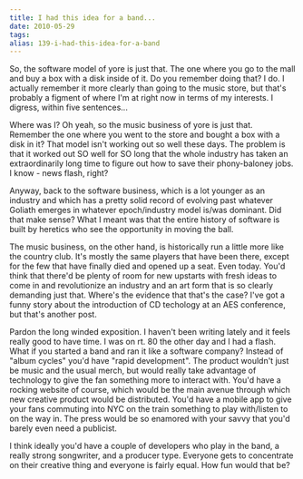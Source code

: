 ```yaml
---
title: I had this idea for a band...
date: 2010-05-29
tags: 
alias: 139-i-had-this-idea-for-a-band
---
```


So, the software model of yore is just that. The one where you go to the mall and buy a box with a disk inside of it. Do you remember doing that? I do. I actually remember it more clearly than going to the music store, but that's probably a figment of where I'm at right now in terms of my interests. I digress, within five sentences...


Where was I? Oh yeah, so the music business of yore is just that. Remember the one where you went to the store and bought a box with a disk in it? That model isn't working out so well these days. The problem is that it worked out SO well for SO long that the whole industry has taken an extraordinarily long time to figure out how to save their phony-baloney jobs. I know - news flash, right?


Anyway, back to the software business, which is a lot younger as an industry and which has a pretty solid record of evolving past whatever Goliath emerges in whatever epoch/industry model is/was dominant. Did that make sense? What I meant was that the entire history of software is built by heretics who see the opportunity in moving the ball.


The music business, on the other hand, is historically run a little more like the country club. It's mostly the same players that have been there, except for the few that have finally died and opened up a seat. Even today. You'd think that there'd be plenty of room for new upstarts with fresh ideas to come in and revolutionize an industry and an art form that is so clearly demanding just that. Where's the evidence that that's the case? I've got a funny story about the introduction of CD techology at an AES conference, but that's another post.


Pardon the long winded exposition. I haven't been writing lately and it feels really good to have time. I was on rt. 80 the other day and I had a flash. What if you started a band and ran it like a software company? Instead of "album cycles" you'd have "rapid development". The product wouldn't just be music and the usual merch, but would really take advantage of technology to give the fan something more to interact with. You'd have a rocking website of course, which would be the main avenue through which new creative product would be distributed. You'd have a mobile app to give your fans commuting into NYC on the train something to play with/listen to on the way in. The press would be so enamored with your savvy that you'd barely even need a publicist.


I think ideally you'd have a couple of developers who play in the band, a really strong songwriter, and a producer type. Everyone gets to concentrate on their creative thing and everyone is fairly equal. How fun would that be?

